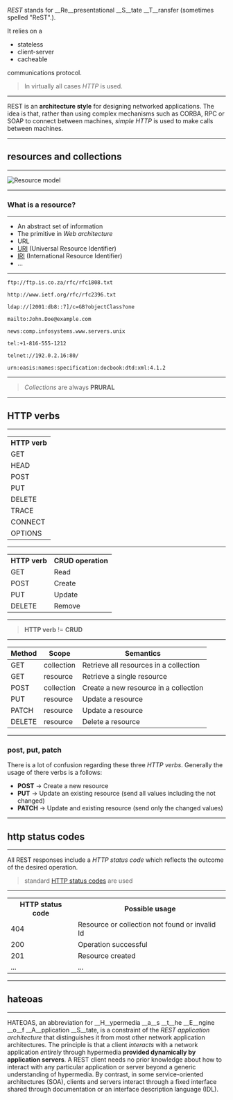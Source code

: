 _REST_ stands for __Re__presentational __S__tate __T__ransfer (sometimes spelled "ReST".). 

It relies on a 
 * stateless 
 * client-server 
 * cacheable 
 
communications protocol.

 > In virtually all cases _HTTP_ is used.

---

REST is an __architecture style__ for designing networked applications. The idea is that, rather than using complex 
mechanisms such as CORBA, RPC or SOAP to connect between machines, _simple HTTP_ is used to make calls between machines.

---

## resources and collections

---

![Resource model](http://restful-api-design.readthedocs.org/en/latest/_images/concepts.png) <!-- .element: class="stretch" -->

---

### What is a resource?

---

 * An abstract set of information
 * The primitive in _Web architecture_
 * URL 
 * [URI](https://tools.ietf.org/html/rfc3986) (Universal Resource Identifier)
 * [IRI](https://tools.ietf.org/html/rfc3987) (International Resource Identifier)
 * ...

---

    ftp://ftp.is.co.za/rfc/rfc1808.txt
    
    http://www.ietf.org/rfc/rfc2396.txt
    
    ldap://[2001:db8::7]/c=GB?objectClass?one
    
    mailto:John.Doe@example.com
    
    news:comp.infosystems.www.servers.unix
    
    tel:+1-816-555-1212
    
    telnet://192.0.2.16:80/
    
    urn:oasis:names:specification:docbook:dtd:xml:4.1.2

---

 > _Collections_ are always __PRURAL__

---

## HTTP verbs

---

<table>
    <tr>
        <th>HTTP verb</th>
    </tr>
    <tr>
        <td>GET</td>
    </tr>
    <tr>
        <td>HEAD</td>
    </tr>
    <tr>
        <td>POST</td>
    </tr>
    <tr>
        <td>PUT</td>
    </tr>
    <tr>
        <td>DELETE</td>
    </tr>
    <tr>
        <td>TRACE</td>
    </tr>
    <tr>
        <td>CONNECT</td>
    </tr>
    <tr>
        <td>OPTIONS</td>
    </tr>
</table>

---

<table>
    <tr>
        <th>HTTP verb</th>
        <th>CRUD operation</th>
    </tr>
    <tr>
        <td>GET</td>
        <td>Read</td>
    </tr>
    <tr>
        <td>POST</td>
        <td>Create</td>
    </tr>
    <tr>
        <td>PUT</td>
        <td>Update</td>
    </tr>
    <tr>
        <td>DELETE</td>
        <td>Remove</td>
    </tr>
</table>

---

 > __HTTP verb__ != __CRUD__

---

<table>
    <thead>
        <tr>
            <th>Method</th>
            <th>Scope</th>
            <th>Semantics</th>
        </tr>
    </thead>
    <tbody>
        <tr>
            <td>GET</td>
            <td>collection</td>
            <td>Retrieve all resources in a collection</td>
        </tr>
        <tr>
            <td>GET</td>
            <td>resource</td>
            <td>Retrieve a single resource</td>
        </tr>
        <tr>
            <td>POST</td>
            <td>collection</td>
            <td>Create a new resource in a collection</td>
        </tr>
        <tr>
            <td>PUT</td>
            <td>resource</td>
            <td>Update a resource</td>
        </tr>
        <tr>
            <td>PATCH</td>
            <td>resource</td>
            <td>Update a resource</td>
        </tr>
        <tr>
            <td>DELETE</td>
            <td>resource</td>
            <td>Delete a resource</td>
        </tr>
    </tbody>
</table>

---

### post, put, patch

There is a lot of confusion regarding these three _HTTP verbs_. Generally the usage of there verbs is a follows:
 * __POST__ -> Create a new resource
 * __PUT__ -> Update an existing resource (send all values including the not changed)
 * __PATCH__ -> Update and existing resource (send only the changed values)

---

## http status codes

---

All REST responses include a _HTTP status code_ which reflects the outcome of the desired operation. 

 > standard [HTTP status codes](https://en.wikipedia.org/wiki/List_of_HTTP_status_codes) are used
 
---
 
 <table>
    <tr>
        <th>HTTP status code</th>
        <th>Possible usage</th>
    </tr>
    <tr>
        <td>404</td>
        <td>Resource or collection not found or invalid Id</td>
    </tr>
    <tr>
        <td>200</td>
        <td>Operation successful</td>
    </tr>
        <tr>
            <td>201</td>
            <td>Resource created</td>
        </tr>
    <tr>
        <td>...</td>
        <td>...</td>
    </tr>
 </table>
 
---

## hateoas

---
 
HATEOAS, an abbreviation for __H__ypermedia __a__s __t__he __E__ngine __o__f __A__pplication __S__tate, is a constraint of the _REST application 
architecture_ that distinguishes it from most other network application architectures. The principle is that a client 
_interacts_ with a network application _entirely_ through hypermedia __provided dynamically by application servers__. 
A REST client needs no prior knowledge about how to interact with any particular application or server beyond a 
generic understanding of hypermedia. By contrast, in some service-oriented architectures (SOA), clients and servers 
interact through a fixed interface shared through documentation or an interface description language (IDL).